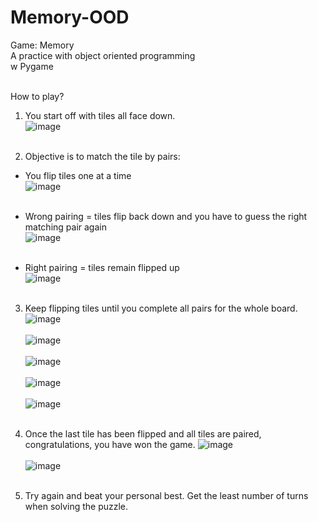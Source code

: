 # Memory-OOD

Game: Memory<br>
A practice with object oriented programming<br>
w Pygame<br><br>

How to play?<br>
1. You start off with tiles all face down.<br>
![image](https://user-images.githubusercontent.com/98131995/210922150-7f49c442-d42c-4107-bdcb-17fc779d6abc.png)<br><br>

2. Objective is to match the tile by pairs:<br>
  - You flip tiles one at a time<br>
  ![image](https://user-images.githubusercontent.com/98131995/210925080-27a45227-81e7-445e-8e5c-23e6d9b4c675.png)<br><br>

  - Wrong pairing = tiles flip back down and you have to guess the right matching pair again<br>
  ![image](https://user-images.githubusercontent.com/98131995/210925153-809e65c5-5990-4321-bffb-8deb51cf36a1.png)<br><br>

  - Right pairing = tiles remain flipped up<br>
  ![image](https://user-images.githubusercontent.com/98131995/210925257-2555b8ec-fb44-4c45-8d5b-acd32128408b.png)<br><br>

3. Keep flipping tiles until you complete all pairs for the whole board.<br>
  ![image](https://user-images.githubusercontent.com/98131995/210925325-b37c139e-19d5-4259-80bf-eb012a03da0d.png)<br><br>
  ![image](https://user-images.githubusercontent.com/98131995/210925390-04b722b1-2137-4a25-944c-255253460895.png)<br><br>
  ![image](https://user-images.githubusercontent.com/98131995/210925489-656256e9-a0fd-4f4e-a1db-23efb4f79e8a.png)<br><br>
  ![image](https://user-images.githubusercontent.com/98131995/210925572-9205e4dc-8f17-4f3f-99d9-2c7d0003f426.png)<br><br>
  ![image](https://user-images.githubusercontent.com/98131995/210925644-da46288e-730b-42a7-9fcb-b98a7a677cf2.png)<br><br>
  
4. Once the last tile has been flipped and all tiles are paired, congratulations, you have won the game.
  ![image](https://user-images.githubusercontent.com/98131995/210925695-af247174-fd06-46dd-b1cf-a62dd4e3cce4.png)<br><br>
  ![image](https://user-images.githubusercontent.com/98131995/210925738-8baa731b-51bf-40e0-9e73-3758913fc2ca.png)<br><br>

5. Try again and beat your personal best. Get the least number of turns when solving the puzzle.
